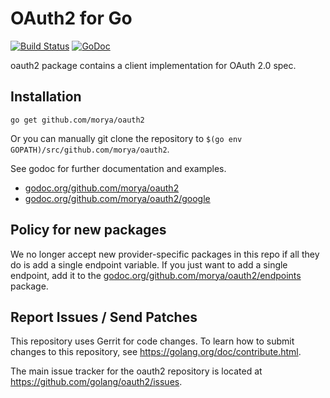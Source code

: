 # OAuth2 for Go

[![Build Status](https://travis-ci.org/golang/oauth2.svg?branch=master)](https://travis-ci.org/golang/oauth2)
[![GoDoc](https://godoc.org/github.com/morya/oauth2?status.svg)](https://godoc.org/github.com/morya/oauth2)

oauth2 package contains a client implementation for OAuth 2.0 spec.

## Installation

~~~~
go get github.com/morya/oauth2
~~~~

Or you can manually git clone the repository to
`$(go env GOPATH)/src/github.com/morya/oauth2`.

See godoc for further documentation and examples.

* [godoc.org/github.com/morya/oauth2](https://godoc.org/github.com/morya/oauth2)
* [godoc.org/github.com/morya/oauth2/google](https://godoc.org/github.com/morya/oauth2/google)

## Policy for new packages

We no longer accept new provider-specific packages in this repo if all
they do is add a single endpoint variable. If you just want to add a
single endpoint, add it to the
[godoc.org/github.com/morya/oauth2/endpoints](https://godoc.org/github.com/morya/oauth2/endpoints)
package.

## Report Issues / Send Patches

This repository uses Gerrit for code changes. To learn how to submit changes to
this repository, see https://golang.org/doc/contribute.html.

The main issue tracker for the oauth2 repository is located at
https://github.com/golang/oauth2/issues.
